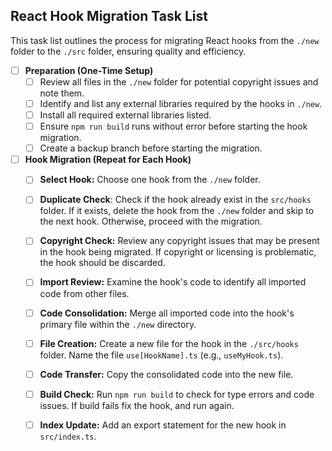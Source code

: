 ## React Hook Migration Task List

This task list outlines the process for migrating React hooks from the `./new` folder to the `./src` folder, ensuring quality and efficiency.

- [ ] **Preparation (One-Time Setup)**
  - [ ] Review all files in the `./new` folder for potential copyright issues and note them.
  - [ ] Identify and list any external libraries required by the hooks in `./new`.
  - [ ] Install all required external libraries listed.
  - [ ] Ensure `npm run build` runs without error before starting the hook migration.
  - [ ] Create a backup branch before starting the migration.
- [ ] **Hook Migration (Repeat for Each Hook)**
  - [ ] **Select Hook:** Choose one hook from the `./new` folder.
  - [ ] **Duplicate Check**: Check if the hook already exist in the `src/hooks` folder. If it exists, delete the hook from the `./new` folder and skip to the next hook. Otherwise, proceed with the migration.
  - [ ] **Copyright Check:** Review any copyright issues that may be present in the hook being migrated. If copyright or licensing is problematic, the hook should be discarded.
  - [ ] **Import Review:** Examine the hook's code to identify all imported code from other files.
  - [ ] **Code Consolidation:** Merge all imported code into the hook's primary file within the `./new` directory.
   - [ ] **File Creation:** Create a new file for the hook in the `./src/hooks` folder. Name the file `use[HookName].ts` (e.g., `useMyHook.ts`).
   - [ ] **Code Transfer:** Copy the consolidated code into the new file.
  - [ ] **Build Check:** Run `npm run build` to check for type errors and code issues. If build fails fix the hook, and run again.
  - [ ] **Index Update:** Add an export statement for the new hook in `src/index.ts`.
  